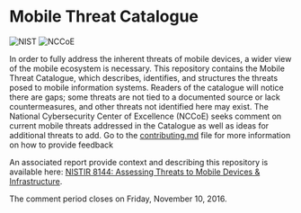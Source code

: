 # Mobile Threat Catalogue
![NIST](https://nccoe.nist.gov/sites/all/themes/custom/nccoe2x/asset/img/NIST_logo.svg)
![NCCoE](https://nccoe.nist.gov/sites/all/themes/custom/nccoe2x/asset/img/NCCoE-logo.svg)

In order to fully address the inherent threats of mobile devices, a wider view of the mobile ecosystem is necessary. This repository contains the Mobile Threat Catalogue,
which describes, identifies, and structures the threats posed to mobile information systems. Readers of the catalogue will notice there are gaps;
some threats are not tied to a documented source or lack countermeasures, and other threats not identified here may exist. The National Cybersecurity Center of Excellence (NCCoE) seeks comment on current
mobile threats addressed in the Catalogue as well as ideas for additional threats to add. Go to the [contributing.md](contributing.md) file for more information on how to provide feedback

An associated report provide context and describing this repository is available here:
[NISTIR 8144: Assessing Threats to Mobile Devices & Infrastructure](https://nccoe.nist.gov/sites/default/files/library/mtc-nistir-8144-draft.pdf).

The comment period closes on Friday, November 10, 2016.
